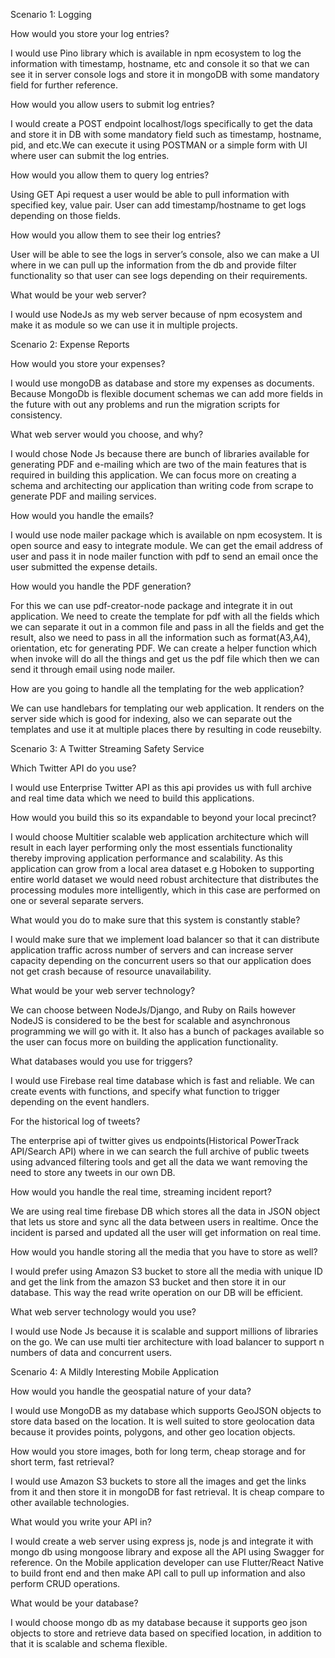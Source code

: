 Scenario 1: Logging

How would you store your log entries?

I would use Pino library which is available in npm ecosystem to log the information with timestamp, hostname, etc and console it so that we can see it in server console logs and store it in mongoDB with some mandatory field for further reference.

How would you allow users to submit log entries? 

I would create a POST endpoint localhost/logs specifically to get the data and store it in DB with some mandatory field such as timestamp, hostname, pid, and etc.We can execute it using POSTMAN or a simple form with UI where user can submit the log entries.

How would you allow them to query log entries? 

Using GET Api request a user would be able to pull information with specified key, value pair. User can add timestamp/hostname to get logs depending on those fields.

How would you allow them to see their log entries? 

User will be able to see the logs in server’s console, also we can make a UI where in we can pull up the information from the db and provide filter functionality so that user can see logs depending on their requirements.

What would be your web server?

I would use NodeJs as my web server because of npm ecosystem and make it as module so we can use it in multiple projects.

Scenario 2: Expense Reports

How would you store your expenses? 

I would use mongoDB as database and store my expenses as documents. Because MongoDb is flexible document schemas we can add more fields in the future with out any problems and run the migration scripts for consistency. 

What web server would you choose, and why?

I would chose Node Js because there are bunch of libraries available for generating PDF and e-mailing which are two of the main features that is required in building this application. We can focus more on creating a schema and architecting our application than writing code from scrape to generate PDF and mailing services.

 How would you handle the emails?

I would use node mailer package which is available on npm ecosystem. It is open source and easy to integrate module. We can get the email address of user and pass it in node mailer function with pdf to send an email once the user submitted the expense details.

How would you handle the PDF generation?

For this we can use pdf-creator-node package and integrate it in out application. We need to create the template for pdf with all the fields which we can separate it out in a common file and pass in all the fields and get the result, also we need to pass in all the information such as format(A3,A4), orientation, etc for generating PDF. We can create a helper function which when invoke will do all the things and get us the pdf file which then we can send it through email using node mailer.

How are you going to handle all the templating for the web application?

We can use handlebars for templating our web application. It renders on the server side which is good for indexing, also we can separate out the templates and use it at multiple places there by resulting in code reusebilty. 


Scenario 3: A Twitter Streaming Safety Service

Which Twitter API do you use?

I would use Enterprise Twitter API as this api provides us with full archive and real time data which we need to build this applications. 

How would you build this so its expandable to beyond your local precinct? 

I would choose Multitier scalable web application architecture which will result in each layer performing only the most essentials functionality thereby improving application performance and scalability. As this application can grow from a local area dataset e.g Hoboken to supporting entire world dataset we would need robust architecture that distributes the processing modules more intelligently, which in this case are performed on one or several separate servers.
 
What would you do to make sure that this system is constantly stable? 

I would make sure that we implement load balancer so that it can distribute application traffic across number of servers and can increase server capacity depending on the concurrent users so that our application does not get crash because of resource unavailability.

What would be your web server technology? 

We can choose between NodeJs/Django, and Ruby on Rails however NodeJS is considered to be the best for scalable and asynchronous programming we will go with it. It also has a bunch of packages available so the user can focus more on building the application functionality.

What databases would you use for triggers? 

I would use Firebase real time database which is fast and reliable. We can create events with functions, and specify what function to trigger depending on the event handlers.

For the historical log of tweets? 

The enterprise api of twitter gives us endpoints(Historical PowerTrack API/Search API) where in we can search the full archive of public tweets using advanced filtering tools and get all the data we want removing the need to store any tweets in our own DB.

How would you handle the real time, streaming incident report? 

We are using real time firebase DB which stores all the data in JSON object that lets us store and sync all the data between users in realtime. Once the incident is parsed and updated all the user will get information on real time.

How would you handle storing all the media that you have to store as well? 

I would prefer using Amazon S3 bucket to store all the media with unique ID and get the link from the amazon S3 bucket and then store it in our database. This way the read write operation on our DB will be efficient.

What web server technology would you use?

I would use Node Js because it is scalable and support millions of libraries on the go. We can use multi tier architecture with load balancer to support n numbers of data and concurrent users.

Scenario 4: A Mildly Interesting Mobile Application

How would you handle the geospatial nature of your data?

I would use MongoDB as my database which supports GeoJSON objects to store data based on the location. It is well suited to store geolocation data because it provides points, polygons, and other geo location objects.

How would you store images, both for long term, cheap storage and for short term, fast retrieval? 

I would use Amazon S3 buckets to store all the images and get the links from it and then store it in mongoDB for fast retrieval. It is cheap compare to other available technologies. 

What would you write your API in? 

I would create a web server using express js, node js  and integrate it with mongo db using mongoose library and expose all the API using Swagger for reference. On the Mobile application developer can use Flutter/React Native to build front end and then make API call to pull up information and also perform CRUD operations. 

What would be your database?

I would choose mongo db as my database because it supports geo json objects to store and retrieve data based on specified location, in addition to that it is scalable and schema flexible. 
